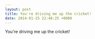```yaml
---
layout: post
title: You're driving me up the cricket!
date: 2014-01-25 22:48:25 +0000
---
```


You're driving me up the cricket!

